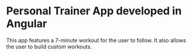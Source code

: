 # Personal Trainer App developed in Angular
This app features a 7-minute workout for the user to follow. It also allows the user to build custom workouts.
